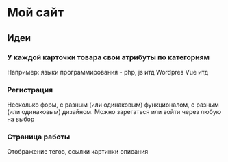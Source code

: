 # Мой сайт

## Идеи

### У каждой карточки товара свои атрибуты по категориям

Например: 
языки программирования - php, js итд
Wordpres
Vue
итд

### Регистрация

Несколько форм, с разным (или одинаковым) функционалом, с разным (или одинаковым) дизайном. 
Можно зарегаться или войти через любую на выбор

### Страница работы

Отображение тегов, ссылки картинки описания

